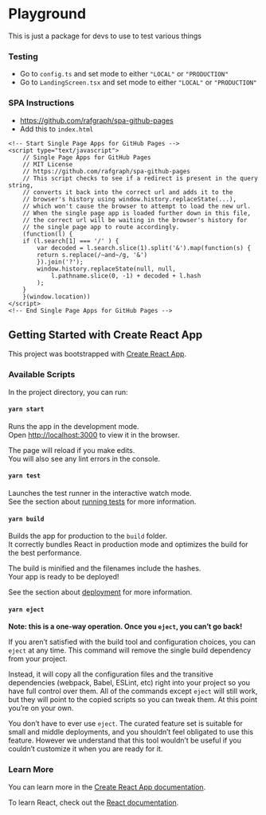 # Playground

This is just a package for devs to use to test various things

### Testing

* Go to `config.ts` and set mode to either `"LOCAL"` or `"PRODUCTION"`
* Go to `LandingScreen.tsx` and set mode to either `"LOCAL"` or `"PRODUCTION"`

### SPA Instructions

* https://github.com/rafgraph/spa-github-pages
* Add this to `index.html`

```
<!-- Start Single Page Apps for GitHub Pages -->
<script type="text/javascript">
    // Single Page Apps for GitHub Pages
    // MIT License
    // https://github.com/rafgraph/spa-github-pages
    // This script checks to see if a redirect is present in the query string,
    // converts it back into the correct url and adds it to the
    // browser's history using window.history.replaceState(...),
    // which won't cause the browser to attempt to load the new url.
    // When the single page app is loaded further down in this file,
    // the correct url will be waiting in the browser's history for
    // the single page app to route accordingly.
    (function(l) {
    if (l.search[1] === '/' ) {
        var decoded = l.search.slice(1).split('&').map(function(s) { 
        return s.replace(/~and~/g, '&')
        }).join('?');
        window.history.replaceState(null, null,
            l.pathname.slice(0, -1) + decoded + l.hash
        );
    }
    }(window.location))
</script>
<!-- End Single Page Apps for GitHub Pages -->
```

## Getting Started with Create React App

This project was bootstrapped with [Create React App](https://github.com/facebook/create-react-app).

### Available Scripts

In the project directory, you can run:

#### `yarn start`

Runs the app in the development mode.\
Open [http://localhost:3000](http://localhost:3000) to view it in the browser.

The page will reload if you make edits.\
You will also see any lint errors in the console.

#### `yarn test`

Launches the test runner in the interactive watch mode.\
See the section about [running tests](https://facebook.github.io/create-react-app/docs/running-tests) for more information.

#### `yarn build`

Builds the app for production to the `build` folder.\
It correctly bundles React in production mode and optimizes the build for the best performance.

The build is minified and the filenames include the hashes.\
Your app is ready to be deployed!

See the section about [deployment](https://facebook.github.io/create-react-app/docs/deployment) for more information.

#### `yarn eject`

**Note: this is a one-way operation. Once you `eject`, you can’t go back!**

If you aren’t satisfied with the build tool and configuration choices, you can `eject` at any time. This command will remove the single build dependency from your project.

Instead, it will copy all the configuration files and the transitive dependencies (webpack, Babel, ESLint, etc) right into your project so you have full control over them. All of the commands except `eject` will still work, but they will point to the copied scripts so you can tweak them. At this point you’re on your own.

You don’t have to ever use `eject`. The curated feature set is suitable for small and middle deployments, and you shouldn’t feel obligated to use this feature. However we understand that this tool wouldn’t be useful if you couldn’t customize it when you are ready for it.

### Learn More

You can learn more in the [Create React App documentation](https://facebook.github.io/create-react-app/docs/getting-started).

To learn React, check out the [React documentation](https://reactjs.org/).
